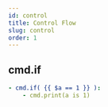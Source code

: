 ```yaml
---
id: control
title: Control Flow
slug: control
order: 1
---
```


## cmd.if

```yaml
- cmd.if( {{ $a == 1 }} ):
    - cmd.print(a is 1)
```
